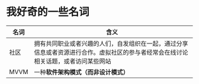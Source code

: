 # 我好奇的一些名词

| 名词  | 含义  |
|--------|--------------|
| 社区  |  拥有共同职业或者兴趣的人们，自发组织在一起，通过分享信息或者资源进行合作。虚拟社区的参与者经常会在线讨论相关话题，或者访问某些网站 |
|  MVVM | 一种**软件架构模式（而非设计模式）** |

